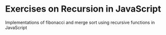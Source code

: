 # Exercises on Recursion in JavaScript
Implementations of fibonacci and merge sort using recursive functions in JavaScript
